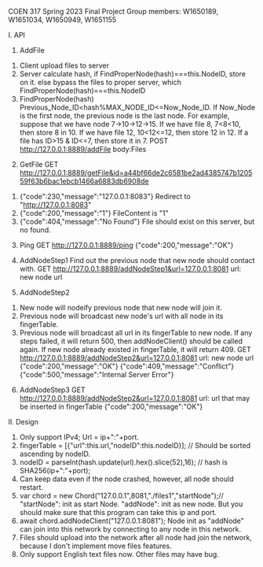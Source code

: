 COEN 317 Spring 2023 Final Project
Group members: W1650189, W1651034, W1650949, W1651155

I. API
1. AddFile
1) Client upload files to server
2) Server calculate hash, if FindProperNode(hash)===this.NodeID, store on it.
else bypass the files to proper server, which FindProperNode(hash)===this.NodeID
3) FindProperNode(hash)
Previous_Node_ID<hash%MAX_NODE_ID<=Now_Node_ID. If Now_Node is the first node, the previous node is the last node.
For example, suppose that we have node 7->10->12->15.
If we have file 8, 7<8<10, then store 8 in 10.
If we have file 12, 10<12<=12, then store 12 in 12.
If a file has ID>15 & ID<=7, then store it in 7.
POST http://127.0.0.1:8889/addFile body:Files

2. GetFile
GET http://127.0.0.1:8889/getFile&id=a44bf66de2c6581be2ad4385747b120559f63b6bac1ebcb1466a6883db6908de
1) {"code":230,"message":"127.0.0.1:8083"} Redirect to "http://127.0.0.1:8083"
2) {"code":200,"message":"1"} FileContent is "1"
3) {"code":404,"message":"No Found"} File should exist on this server, but no found.

3. Ping
GET http://127.0.0.1:8889/ping
{"code":200,"message":"OK"}

4. AddNodeStep1
Find out the previous node that new node should contact with.
GET http://127.0.0.1:8889/addNodeStep1&url=127.0.0.1:8081
url: new node url

5. AddNodeStep2
1) New node will nodeify previous node that new node will join it.
2) Previous node will broadcast new node's url with all node in its fingerTable.
3) Previous node will broadcast all url in its fingerTable to new node.
If any steps failed, it will return 500, then addNodeClient() should be called again.
If new node already existed in fingerTable, it will return 409.
GET http://127.0.0.1:8889/addNodeStep2&url=127.0.0.1:8081
url: new node url
{"code":200,"message":"OK"} {"code":409,"message":"Conflict"} {"code":500,"message":"Internal Server Error"}

6. AddNodeStep3
GET http://127.0.0.1:8889/addNodeStep2&url=127.0.0.1:8081
url: url that may be inserted in fingerTable
{"code":200,"message":"OK"}

II. Design
1) Only support IPv4; Url = ip+":"+port.
2) fingerTable = [{"url":this.url,"nodeID":this.nodeID}]; // Should be sorted ascending by nodeID.
3) nodeID = parseInt(hash.update(url).hex().slice(52),16); // hash is SHA256(ip+":"+port);
4) Can keep data even if the node crashed, however, all node should restart.
5) var chord = new Chord("127.0.0.1",8081,"./files1","startNode");// "startNode": init as start Node. "addNode": init as new node.
But you should make sure that this program can take this ip and port.
6)  await chord.addNodeClient("127.0.0.1:8081");
Node init as "addNode" can join into this network by connecting to any node in this network.
7) Files should upload into the network after all node had join the network, because I don't implement move files features.
8) Only support English text files now. Other files may have bug.
